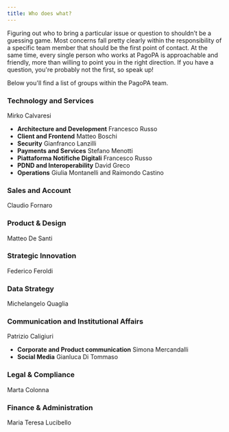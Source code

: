 ```yaml
---
title: Who does what?
---
```


Figuring out who to bring a particular issue or question to shouldn’t be a guessing game. Most concerns fall pretty clearly within the responsibility of a specific team member that should be the first point of contact. At the same time, every single person who works at PagoPA is approachable and friendly, more than willing to point you in the right direction. If you have a question, you're probably not the first, so speak up!

Below you'll find a list of groups within the PagoPA team.

### Technology and Services
Mirko Calvaresi

* **Architecture and Development** Francesco Russo
* **Client and Frontend** Matteo Boschi
* **Security** Gianfranco Lanzilli
* **Payments and Services** Stefano Menotti
* **Piattaforma Notifiche Digitali** Francesco Russo
* **PDND and Interoperability** David Greco
* **Operations** Giulia Montanelli and Raimondo Castino

### Sales and Account
Claudio Fornaro

### Product & Design
Matteo De Santi

### Strategic Innovation
Federico Feroldi

### Data Strategy
Michelangelo Quaglia

### Communication and Institutional Affairs
Patrizio Caligiuri

* **Corporate and Product communication** Simona Mercandalli
* **Social Media** Gianluca Di Tommaso

### Legal & Compliance
Marta Colonna

### Finance & Administration
Maria Teresa Lucibello
